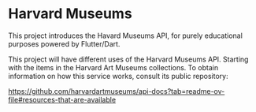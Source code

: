 # Harvard Museums
This project introduces the Havard Museums API, for purely educational purposes powered by Flutter/Dart.

This project will have different uses of the Harvard Museums API. Starting with the items in the Harvard Art Museums collections. To obtain information on how this service works, consult its public repository:

https://github.com/harvardartmuseums/api-docs?tab=readme-ov-file#resources-that-are-available
